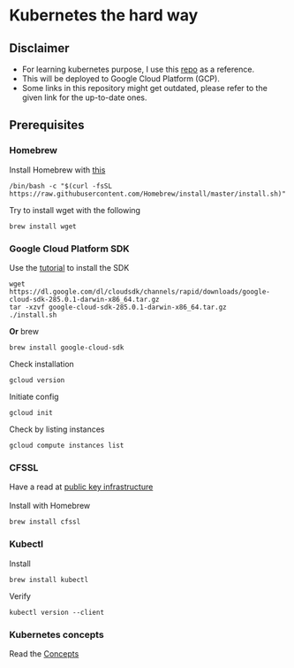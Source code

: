 # Kubernetes the hard way
## Disclaimer
- For learning kubernetes purpose, I use this [repo](https://github.com/kelseyhightower/kubernetes-the-hard-way) as a reference.
- This will be deployed to Google Cloud Platform (GCP).
- Some links in this repository might get outdated, please refer to the given link for the up-to-date ones.
## Prerequisites
### Homebrew
Install Homebrew with [this](https://brew.sh/)
```
/bin/bash -c "$(curl -fsSL https://raw.githubusercontent.com/Homebrew/install/master/install.sh)"
```
Try to install wget with the following
```
brew install wget
```
### Google Cloud Platform SDK
Use the [tutorial](https://cloud.google.com/sdk/docs/downloads-versioned-archives) to install the SDK
```
wget https://dl.google.com/dl/cloudsdk/channels/rapid/downloads/google-cloud-sdk-285.0.1-darwin-x86_64.tar.gz
tar -xzvf google-cloud-sdk-285.0.1-darwin-x86_64.tar.gz
./install.sh
```
**Or** brew
```
brew install google-cloud-sdk
```
Check installation
```
gcloud version
```
Initiate config
```
gcloud init
```
Check by listing instances
```
gcloud compute instances list
```
### CFSSL
Have a read at [public key infrastructure](https://en.wikipedia.org/wiki/Public_key_infrastructure) \
\
Install with Homebrew
```
brew install cfssl
```
### Kubectl
Install
```
brew install kubectl
```
Verify
```
kubectl version --client
```
### Kubernetes concepts
Read the [Concepts](https://kubernetes.io/docs/concepts)